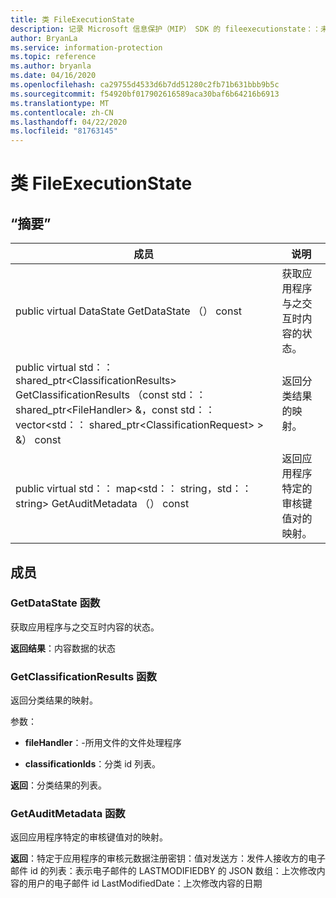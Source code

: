 ```yaml
---
title: 类 FileExecutionState
description: 记录 Microsoft 信息保护（MIP） SDK 的 fileexecutionstate：：未定义的类。
author: BryanLa
ms.service: information-protection
ms.topic: reference
ms.author: bryanla
ms.date: 04/16/2020
ms.openlocfilehash: ca29755d4533d6b7dd51280c2fb71b631bbb9b5c
ms.sourcegitcommit: f54920bf017902616589aca30baf6b64216b6913
ms.translationtype: MT
ms.contentlocale: zh-CN
ms.lasthandoff: 04/22/2020
ms.locfileid: "81763145"
---
```

# <a name="class-fileexecutionstate"></a>类 FileExecutionState 
  
## <a name="summary"></a>“摘要”
 成员                        | 说明                                
--------------------------------|---------------------------------------------
public virtual DataState GetDataState （） const  |  获取应用程序与之交互时内容的状态。
public virtual std：： shared_ptr\<ClassificationResults\> GetClassificationResults （const std：： shared_ptr\<FileHandler\> &，const std：： vector\<std：： shared_ptr\<ClassificationRequest\> \> &） const  |  返回分类结果的映射。
public virtual std：： map\<std：： string，std：： string\> GetAuditMetadata （） const  |  返回应用程序特定的审核键值对的映射。
  
## <a name="members"></a>成员
  
### <a name="getdatastate-function"></a>GetDataState 函数
获取应用程序与之交互时内容的状态。

  
**返回结果**：内容数据的状态
  
### <a name="getclassificationresults-function"></a>GetClassificationResults 函数
返回分类结果的映射。

参数：  
* **fileHandler**：-所用文件的文件处理程序 


* **classificationIds**：分类 id 列表。 



  
**返回**：分类结果的列表。
  
### <a name="getauditmetadata-function"></a>GetAuditMetadata 函数
返回应用程序特定的审核键值对的映射。

  
**返回**：特定于应用程序的审核元数据注册密钥：值对发送方：发件人接收方的电子邮件 id 的列表：表示电子邮件的 LASTMODIFIEDBY 的 JSON 数组：上次修改内容的用户的电子邮件 id LastModifiedDate：上次修改内容的日期